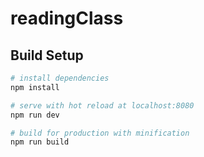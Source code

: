 # readingClass

## Build Setup

``` bash
# install dependencies
npm install

# serve with hot reload at localhost:8080
npm run dev

# build for production with minification
npm run build

```
